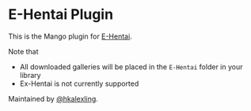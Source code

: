# E-Hentai Plugin

This is the Mango plugin for [E-Hentai](https://e-hentai.org/). 

Note that

- All downloaded galleries will be placed in the `E-Hentai` folder in your library
- Ex-Hentai is not currently supported

Maintained by [@hkalexling](https://github.com/hkalexling).
